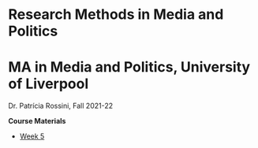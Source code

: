 # Research Methods in Media and Politics 
# MA in Media and Politics, University of Liverpool

Dr. Patrícia Rossini, Fall 2021-22




<p><strong>Course Materials</strong></p>
<ul>
  
  <li><a href="https://prossini.github.io/Research_Methods_UoL/Week5.html", target = "_blank">Week 5</a></li>
</ul>
</div>
